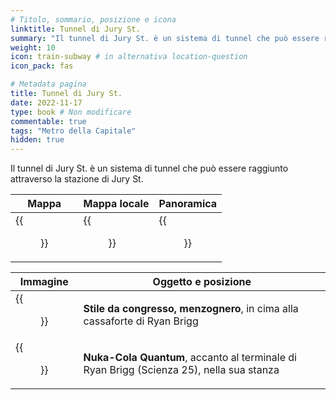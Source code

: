 ```yaml
---
# Titolo, sommario, posizione e icona
linktitle: Tunnel di Jury St.
summary: "Il tunnel di Jury St. è un sistema di tunnel che può essere raggiunto attraverso la stazione di Jury St."
weight: 10
icon: train-subway # in alternativa location-question
icon_pack: fas

# Metadata pagina
title: Tunnel di Jury St.
date: 2022-11-17
type: book # Non modificare
commentable: true
tags: "Metro della Capitale"
hidden: true
---
```





Il tunnel di Jury St. è un sistema di tunnel che può essere raggiunto attraverso la stazione di Jury St.

| Mappa | Mappa locale | Panoramica |
| ----- | ------------ | ---------- |
|  {{<figure src="Jury_Street_MS_loc.webp">}} | {{<figure src="Metro_Jury_St_Tunnels.webp">}}  |  {{<figure src="Jury_St_Tunnels.webp">}} |

| Immagine | Oggetto e posizione |
| -------- | ------------------- |
| {{<figure src="FO3_LCS_JuryStMetro.webp">}}  | **Stile da congresso, menzognero**, in cima alla cassaforte di Ryan Brigg  |
| {{<figure src="Fo3_JST_terminal_and_Quantum.webp">}}  | **Nuka-Cola Quantum**, accanto al terminale di Ryan Brigg (Scienza 25), nella sua stanza  |